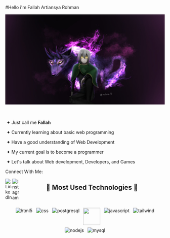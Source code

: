 #Hello i'm Fallah Artiansya Rohman 

<img src="./arturley.jpg">
  <p align="right">
   &nbsp;
    
   &nbsp;&#10022; Just call me **Fallah**

   &nbsp;&#10022; Currently learning about basic web programming

   &nbsp;&#10022; Have a good understanding of Web Development

   &nbsp;&#10022; My current goal is to become a programmer 
   
   &nbsp;&#10022; Let's talk about Web development, Developers, and Games

   Connect With Me:

   [<img align="left" alt="LinkedIn" width="22px" src="https://pngimg.com/uploads/linkedIn/linkedIn_PNG7.png" />](https://www.linkedin.com/in/your_username/)
   [<img align="left" alt="Instagram" width="22px" src="https://tse1.mm.bing.net/th?id=OIP.izOOxDyHFwihHcQcKIExmQAAAA&pid=Api&P=0&h=180" />](https://www.instagram.com/fallahrohman_/)
  </p>
  

<h2 align="center">🌠 Most Used Technologies 🌠</h2>
<br>
<p align="center">
    <img src="https://cdn.jsdelivr.net/gh/devicons/devicon/icons/html5/html5-original.svg" alt="html5" width="54" height="54" style="vertical-align:top; margin:4px;">
     <img src="https://cdn.jsdelivr.net/gh/devicons/devicon/icons/css3/css3-original.svg" alt="css" width="54" height="54" style="vertical-align:top; margin:4px;">
    <img src="https://cdn.jsdelivr.net/gh/devicons/devicon/icons/postgresql/postgresql-original.svg" alt="postgresql" width="54" height="54" style="vertical-align:top; margin:4px;">
    <img src="https://cdn.jsdelivr.net/gh/devicons/devicon/icons/cplusplus/cplusplus-original.svg" width="54" height="54" style="vertical-align:top; margin:4px;">
    <img src="https://cdn.jsdelivr.net/gh/devicons/devicon/icons/javascript/javascript-original.svg" alt="javascript" width="54" height="54" style="vertical-align:top; margin:4px;">
    <img src="https://cdn.jsdelivr.net/gh/devicons/devicon/icons/tailwindcss/tailwindcss-original-wordmark.svg" alt="tailwind" width="54" height="54" style="vertical-align:top; margin:4px;">
    <img src="https://cdn.jsdelivr.net/gh/devicons/devicon/icons/nodejs/nodejs-original.svg" alt="nodejs" width="54" height="54" style="vertical-align:top; margin:4px;">
    <img src="https://cdn.jsdelivr.net/gh/devicons/devicon/icons/mysql/mysql-original.svg" alt="mysql" width="54" height="54" style="vertical-align:top; margin:4px;">
</p>
<h2></h2>
<br><br><br><br><br>
